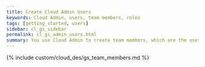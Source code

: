 ```yaml
---
title: Create Cloud Admin Users
keywords: Cloud Admin, users, team members, roles
tags: [getting_started, users]
sidebar: cl_gs_sidebar
permalink: cl_gs_admin_users.html
summary: You use Cloud Admin to create team members, which are the users internal to your company that can use Cloud Admin. Team members are assigned roles that determine what they can and cannot do in Cloud Admin.
---
```

{% include custom/cloud_des/gs_team_members.md %}